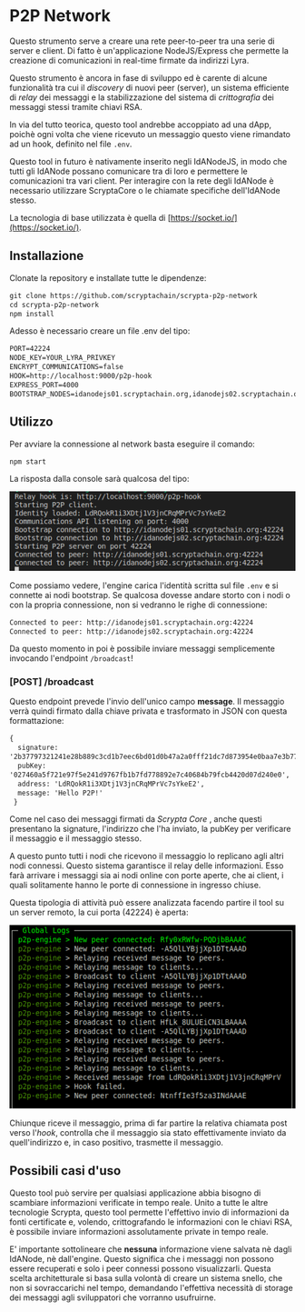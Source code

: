 # P2P Network

Questo strumento serve a creare una rete peer-to-peer tra una serie di server e client.
Di fatto è un'applicazione NodeJS/Express che permette la creazione di comunicazioni in real-time firmate da indirizzi Lyra.

Questo strumento è ancora in fase di sviluppo ed è carente di alcune funzionalità tra cui il _discovery_ di nuovi peer (server), un sistema efficiente di _relay_ dei messaggi e la stabilizzazione del sistema di _crittografia_ dei messaggi stessi tramite chiavi RSA.

In via del tutto teorica, questo tool andrebbe accoppiato ad una dApp, poichè ogni volta che viene ricevuto un messaggio questo viene rimandato ad un hook, definito nel file `.env`.

Questo tool in futuro è nativamente inserito negli IdANodeJS, in modo che tutti gli IdANode possano comunicare tra di loro e permettere le comunicazioni tra vari client. Per interagire con la rete degli IdANode è necessario utilizzare ScryptaCore o le chiamate specifiche dell'IdANode stesso.

La tecnologia di base utilizzata è quella di [https://socket.io/](https://socket.io/).

## Installazione

Clonate la repository e installate tutte le dipendenze:

```
git clone https://github.com/scryptachain/scrypta-p2p-network
cd scrypta-p2p-network
npm install
```
Adesso è necessario creare un file .env del tipo:
```
PORT=42224
NODE_KEY=YOUR_LYRA_PRIVKEY
ENCRYPT_COMMUNICATIONS=false
HOOK=http://localhost:9000/p2p-hook
EXPRESS_PORT=4000
BOOTSTRAP_NODES=idanodejs01.scryptachain.org,idanodejs02.scryptachain.org
```

## Utilizzo

Per avviare la connessione al network basta eseguire il comando:

```
npm start
```
La risposta dalla console sarà qualcosa del tipo:

![npm start](/assets/p2pnetwork/npmrun.png)

Come possiamo vedere, l'engine carica l'identità scritta sul file `.env` e si connette ai nodi bootstrap. Se qualcosa dovesse andare storto con i nodi o con la propria connessione, non si vedranno le righe di connessione:

```
Connected to peer: http://idanodejs01.scryptachain.org:42224
Connected to peer: http://idanodejs02.scryptachain.org:42224
```
Da questo momento in poi è possibile inviare messaggi semplicemente invocando l'endpoint `/broadcast`!

### [POST] /broadcast

Questo endpoint prevede l'invio dell'unico campo **message**. Il messaggio verrà quindi firmato dalla chiave privata e trasformato in JSON con questa formattazione:
```
{ 
  signature: '2b37797321241e28b889c3cd1b7eec6bd01d0b47a2a0fff21dc7d873954e0baa7e3b77f860c57ad53ab2009c030b885444cab6f0b94e37988bb3771768f8642e',
  pubKey: '027460a5f721e97f5e241d9767fb1b7fd778892e7c40684b79fcb4420d07d240e0',
  address: 'LdRQokR1i3XDtj1V3jnCRqMPrVc7sYkeE2',
  message: 'Hello P2P!' 
 }
  ```
Come nel caso dei messaggi firmati da _Scrypta Core_ , anche questi presentano la signature, l'indirizzo che l'ha inviato, la pubKey per verificare il messaggio e il messaggio stesso.

A questo punto tutti i nodi che ricevono il messaggio lo replicano agli altri nodi connessi. Questo sistema garantisce il relay delle informazioni. Esso farà arrivare i messaggi sia ai nodi online con porte aperte, che ai client, i quali solitamente hanno le porte di connessione in ingresso chiuse.

Questa tipologia di attività può essere analizzata facendo partire il tool su un server remoto, la cui porta (42224) è aperta:

![](/assets/p2pnetwork/broadcast.png)

Chiunque riceve il messaggio, prima di far partire la relativa chiamata post verso l'_hook_, controlla che il messaggio sia stato effettivamente inviato da quell'indirizzo e, in caso positivo, trasmette il messaggio.

## Possibili casi d'uso

Questo tool può servire per qualsiasi applicazione abbia bisogno di scambiare informazioni verificate in tempo reale. Unito a tutte le altre tecnologie Scrypta, questo tool permette l'effettivo invio di informazioni da fonti certificate e, volendo, crittografando le informazioni con le chiavi RSA, è possibile inviare informazioni assolutamente private in tempo reale.

E' importante sottolineare che **nessuna** informazione viene salvata nè dagli IdANode, nè dall'engine. Questo significa che i messaggi non possono essere recuperati e solo i peer connessi possono visualizzarli. Questa scelta architetturale si basa sulla volontà di creare un sistema snello, che non si sovraccarichi nel tempo, demandando l'effettiva necessità di storage dei messaggi agli sviluppatori che vorranno usufruirne.
<!--stackedit_data:
eyJoaXN0b3J5IjpbNTE3OTc3NTU4XX0=
-->